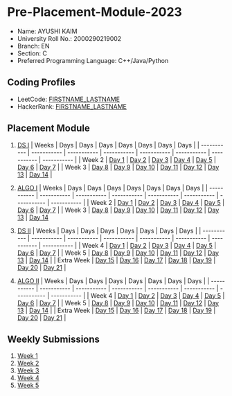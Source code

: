 # Pre-Placement-Module-2023

- Name: AYUSHI KAIM
- University Roll No.: 2000290219002
- Branch: EN
- Section: C
- Preferred Programming Language: C++/Java/Python

## Coding Profiles
- LeetCode: [FIRSTNAME_LASTNAME](https://leetcode.com/YourLeetCodeUserName/)
- HackerRank: [FIRSTNAME_LASTNAME](https://www.hackerrank.com/HackerRankUserName)

## Placement Module
1. [DS I](https://github.com/YOURGITHUBUSERNAME/Pre-Placement-Module-2023/tree/main/DS%20I)
    | Weeks | Days | Days | Days | Days | Days | Days | Days |
    | ----------- | ----------- | ----------- | ----------- | ----------- | ----------- | ----------- | ----------- | 
    | Week 2 | [Day 1](https://github.com/YOURGITHUBUSERNAME/Pre-Placement-Module-2023/tree/main/DS%20I/Day%201) | [Day 2](https://github.com/YOURGITHUBUSERNAME/Pre-Placement-Module-2023/tree/main/DS%20I/Day%202) | [Day 3](https://github.com/YOURGITHUBUSERNAME/Pre-Placement-Module-2023/tree/main/DS%20I/Day%203) | [Day 4](https://github.com/YOURGITHUBUSERNAME/Pre-Placement-Module-2023/tree/main/DS%20I/Day%204) | [Day 5](https://github.com/YOURGITHUBUSERNAME/Pre-Placement-Module-2023/tree/main/DS%20I/Day%205) | [Day 6](https://github.com/YOURGITHUBUSERNAME/Pre-Placement-Module-2023/tree/main/DS%20I/Day%206) | [Day 7](https://github.com/YOURGITHUBUSERNAME/Pre-Placement-Module-2023/tree/main/DS%20I/Day%207) |
    | Week 3 | [Day 8](https://github.com/YOURGITHUBUSERNAME/Pre-Placement-Module-2023/tree/main/DS%20I/Day%208) | [Day 9](https://github.com/YOURGITHUBUSERNAME/Pre-Placement-Module-2023/tree/main/DS%20I/Day%209) | [Day 10](https://github.com/YOURGITHUBUSERNAME/Pre-Placement-Module-2023/tree/main/DS%20I/Day%2010) | [Day 11](https://github.com/YOURGITHUBUSERNAME/Pre-Placement-Module-2023/tree/main/DS%20I/Day%2011) | [Day 12](https://github.com/YOURGITHUBUSERNAME/Pre-Placement-Module-2023/tree/main/DS%20I/Day%2012) | [Day 13](https://github.com/YOURGITHUBUSERNAME/Pre-Placement-Module-2023/tree/main/DS%20I/Day%2013) | [Day 14](https://github.com/YOURGITHUBUSERNAME/Pre-Placement-Module-2023/tree/main/DS%20I/Day%2014) |
    
2. [ALGO I](https://github.com/YOURGITHUBUSERNAME/Pre-Placement-Module-2023/tree/main/ALGO%20I)
    | Weeks | Days | Days | Days | Days | Days | Days | Days |
    | ----------- | ----------- | ----------- | ----------- | ----------- | ----------- | ----------- | ----------- |
    | Week 2 | [Day 1](https://github.com/YOURGITHUBUSERNAME/Pre-Placement-Module-2023/tree/main/ALGO%20I/Day%201) | [Day 2](https://github.com/YOURGITHUBUSERNAME/Pre-Placement-Module-2023/tree/main/ALGO%20I/Day%202) | [Day 3](https://github.com/YOURGITHUBUSERNAME/Pre-Placement-Module-2023/tree/main/ALGO%20I/Day%203) | [Day 4](https://github.com/YOURGITHUBUSERNAME/Pre-Placement-Module-2023/tree/main/ALGO%20I/Day%204) | [Day 5](https://github.com/YOURGITHUBUSERNAME/Pre-Placement-Module-2023/tree/main/ALGO%20I/Day%205) | [Day 6](https://github.com/YOURGITHUBUSERNAME/Pre-Placement-Module-2023/tree/main/ALGO%20I/Day%206) | [Day 7](https://github.com/YOURGITHUBUSERNAME/Pre-Placement-Module-2023/tree/main/ALGO%20I/Day%207) |
    | Week 3 | [Day 8](https://github.com/YOURGITHUBUSERNAME/Pre-Placement-Module-2023/tree/main/ALGO%20I/Day%208) | [Day 9](https://github.com/YOURGITHUBUSERNAME/Pre-Placement-Module-2023/tree/main/ALGO%20I/Day%209) | [Day 10](https://github.com/YOURGITHUBUSERNAME/Pre-Placement-Module-2023/tree/main/ALGO%20I/Day%2010) | [Day 11](https://github.com/YOURGITHUBUSERNAME/Pre-Placement-Module-2023/tree/main/ALGO%20I/Day%2011) | [Day 12](https://github.com/YOURGITHUBUSERNAME/Pre-Placement-Module-2023/tree/main/ALGO%20I/Day%2012) | [Day 13](https://github.com/YOURGITHUBUSERNAME/Pre-Placement-Module-2023/tree/main/ALGO%20I/Day%2013) | [Day 14](https://github.com/YOURGITHUBUSERNAME/Pre-Placement-Module-2023/tree/main/ALGO%20I/Day%2014)  
    
3. [DS II](https://github.com/YOURGITHUBUSERNAME/Pre-Placement-Module-2023/tree/main/DS%20II)
    | Weeks | Days | Days | Days | Days | Days | Days | Days |
    | ----------- | ----------- | ----------- | ----------- | ----------- | ----------- | ----------- | ----------- |
    | Week 4 | [Day 1](https://github.com/YOURGITHUBUSERNAME/Pre-Placement-Module-2023/tree/main/DS%20II/Day%201) | [Day 2](https://github.com/YOURGITHUBUSERNAME/Pre-Placement-Module-2023/tree/main/DS%20II/Day%202) | [Day 3](https://github.com/YOURGITHUBUSERNAME/Pre-Placement-Module-2023/tree/main/DS%20II/Day%203) | [Day 4](https://github.com/YOURGITHUBUSERNAME/Pre-Placement-Module-2023/tree/main/DS%20II/Day%204) | [Day 5](https://github.com/YOURGITHUBUSERNAME/Pre-Placement-Module-2023/tree/main/DS%20II/Day%205) | [Day 6](https://github.com/YOURGITHUBUSERNAME/Pre-Placement-Module-2023/tree/main/DS%20II/Day%206) | [Day 7](https://github.com/YOURGITHUBUSERNAME/Pre-Placement-Module-2023/tree/main/DS%20II/Day%207) | 
    | Week 5 | [Day 8](https://github.com/YOURGITHUBUSERNAME/Pre-Placement-Module-2023/tree/main/DS%20II/Day%208) | [Day 9](https://github.com/YOURGITHUBUSERNAME/Pre-Placement-Module-2023/tree/main/DS%20II/Day%209) | [Day 10](https://github.com/YOURGITHUBUSERNAME/Pre-Placement-Module-2023/tree/main/DS%20II/Day%2010) | [Day 11](https://github.com/YOURGITHUBUSERNAME/Pre-Placement-Module-2023/tree/main/DS%20II/Day%2011) | [Day 12](https://github.com/YOURGITHUBUSERNAME/Pre-Placement-Module-2023/tree/main/DS%20II/Day%2012) | [Day 13](https://github.com/YOURGITHUBUSERNAME/Pre-Placement-Module-2023/tree/main/DS%20II/Day%2013) | [Day 14](https://github.com/YOURGITHUBUSERNAME/Pre-Placement-Module-2023/tree/main/DS%20II/Day%2014) |
    | Extra Week | [Day 15](https://github.com/YOURGITHUBUSERNAME/Pre-Placement-Module-2023/tree/main/DS%20II/Day%2015) | [Day 16](https://github.com/YOURGITHUBUSERNAME/Pre-Placement-Module-2023/tree/main/DS%20II/Day%2016) | [Day 17](https://github.com/YOURGITHUBUSERNAME/Pre-Placement-Module-2023/tree/main/DS%20II/Day%2017) | [Day 18](https://github.com/YOURGITHUBUSERNAME/Pre-Placement-Module-2023/tree/main/DS%20II/Day%2018) | [Day 19](https://github.com/YOURGITHUBUSERNAME/Pre-Placement-Module-2023/tree/main/DS%20II/Day%2019) | [Day 20](https://github.com/YOURGITHUBUSERNAME/Pre-Placement-Module-2023/tree/main/DS%20II/Day%2020) | [Day 21](https://github.com/YOURGITHUBUSERNAME/Pre-Placement-Module-2023/tree/main/DS%20II/Day%2021) |
    
4. [ALGO II](https://github.com/YOURGITHUBUSERNAME/Pre-Placement-Module-2023/tree/main/ALGO%20II)
    | Weeks | Days | Days | Days | Days | Days | Days | Days |
    | ----------- | ----------- | ----------- | ----------- | ----------- | ----------- | ----------- | ----------- |
    | Week 4 | [Day 1](https://github.com/YOURGITHUBUSERNAME/Pre-Placement-Module-2023/tree/main/ALGO%20II/Day%201) | [Day 2](https://github.com/YOURGITHUBUSERNAME/Pre-Placement-Module-2023/tree/main/ALGO%20II/Day%202) | [Day 3](https://github.com/YOURGITHUBUSERNAME/Pre-Placement-Module-2023/tree/main/ALGO%20II/Day%203) | [Day 4](https://github.com/YOURGITHUBUSERNAME/Pre-Placement-Module-2023/tree/main/ALGO%20II/Day%204) | [Day 5](https://github.com/YOURGITHUBUSERNAME/Pre-Placement-Module-2023/tree/main/ALGO%20II/Day%205) | [Day 6](https://github.com/YOURGITHUBUSERNAME/Pre-Placement-Module-2023/tree/main/ALGO%20II/Day%206) | [Day 7](https://github.com/YOURGITHUBUSERNAME/Pre-Placement-Module-2023/tree/main/ALGO%20II/Day%207) |
    | Week 5 | [Day 8](https://github.com/YOURGITHUBUSERNAME/Pre-Placement-Module-2023/tree/main/ALGO%20II/Day%208) | [Day 9](https://github.com/YOURGITHUBUSERNAME/Pre-Placement-Module-2023/tree/main/ALGO%20II/Day%209) | [Day 10](https://github.com/YOURGITHUBUSERNAME/Pre-Placement-Module-2023/tree/main/ALGO%20II/Day%2010) | [Day 11](https://github.com/YOURGITHUBUSERNAME/Pre-Placement-Module-2023/tree/main/ALGO%20II/Day%2011) | [Day 12](https://github.com/YOURGITHUBUSERNAME/Pre-Placement-Module-2023/tree/main/ALGO%20II/Day%2012) | [Day 13](https://github.com/YOURGITHUBUSERNAME/Pre-Placement-Module-2023/tree/main/ALGO%20II/Day%2013) | [Day 14](https://github.com/YOURGITHUBUSERNAME/Pre-Placement-Module-2023/tree/main/ALGO%20II/Day%2014) |
    | Extra Week | [Day 15](https://github.com/YOURGITHUBUSERNAME/Pre-Placement-Module-2023/tree/main/ALGO%20II/Day%2015) | [Day 16](https://github.com/YOURGITHUBUSERNAME/Pre-Placement-Module-2023/tree/main/ALGO%20II/Day%2016) | [Day 17](https://github.com/YOURGITHUBUSERNAME/Pre-Placement-Module-2023/tree/main/ALGO%20II/Day%2017) | [Day 18](https://github.com/YOURGITHUBUSERNAME/Pre-Placement-Module-2023/tree/main/ALGO%20II/Day%2018) | [Day 19](https://github.com/YOURGITHUBUSERNAME/Pre-Placement-Module-2023/tree/main/ALGO%20II/Day%2019) | [Day 20](https://github.com/YOURGITHUBUSERNAME/Pre-Placement-Module-2023/tree/main/ALGO%20II/Day%2020) | [Day 21](https://github.com/YOURGITHUBUSERNAME/Pre-Placement-Module-2023/tree/main/ALGO%20II/Day%2021) |

## Weekly Submissions
1. [Week 1](https://github.com/YOURGITHUBUSERNAME/Pre-Placement-Module-2023/tree/main/Weekly%20Submissions/Week%201)
2. [Week 2](https://github.com/YOURGITHUBUSERNAME/Pre-Placement-Module-2023/tree/main/Weekly%20Submissions/Week%202)
3. [Week 3](https://github.com/YOURGITHUBUSERNAME/Pre-Placement-Module-2023/tree/main/Weekly%20Submissions/Week%203)
4. [Week 4](https://github.com/YOURGITHUBUSERNAME/Pre-Placement-Module-2023/tree/main/Weekly%20Submissions/Week%204)
5. [Week 5](https://github.com/YOURGITHUBUSERNAME/Pre-Placement-Module-2023/tree/main/Weekly%20Submissions/Week%205)

